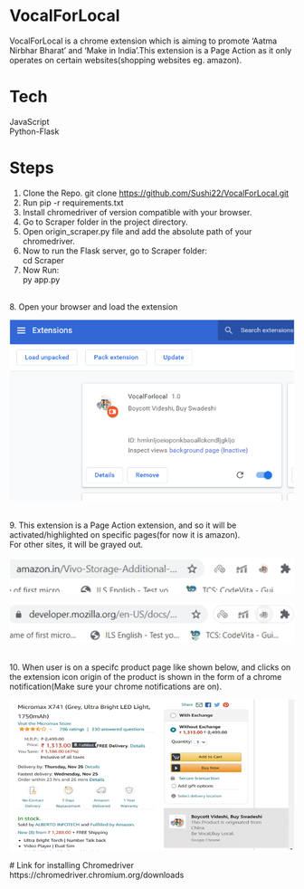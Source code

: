 # VocalForLocal
VocalForLocal  is a chrome extension which is aiming to promote ‘Aatma Nirbhar Bharat’ and ‘Make in India’.This extension is a Page Action as it only operates on certain websites(shopping websites eg. amazon).

# Tech
JavaScript<br>
Python-Flask

# Steps
1. Clone the Repo.
git clone https://github.com/Sushi22/VocalForLocal.git
2. Run pip -r requirements.txt<br>
3. Install chromedriver of version compatible with your browser.<br>
4. Go to Scraper folder in the project directory. <br>
5. Open origin_scraper.py file and add the absolute path of your chromedriver.<br>
6. Now to run the Flask server, go to Scraper folder:
        <br>
        cd Scraper
        <br>
7. Now Run:
        <br>
        py app.py
<br>
8. Open your browser and load the extension
    <p>
    <img src="Screenshots/Picture1.png">
    </p><br>
9. This extension is a Page Action extension, and so it will be activated/highlighted on specific pages(for now it is amazon).
        <br>For other sites, it will be grayed  out.
        <p>
        <img src="Screenshots/Picture2.png">
        </p>
        <p>
        <img src="Screenshots/Picture3.png">
        </p><br>
10. When user is on a specifc product page like shown below, and clicks on the extension icon origin of the product is shown in the form of a chrome notification(Make sure your chrome notifications are on).
        <p>
            <img src="Screenshots/Picture4.png">
        </p>
# Link for installing Chromedriver
https://chromedriver.chromium.org/downloads


        




